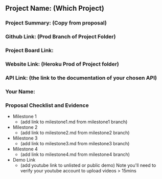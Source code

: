 ## Project Name: (Which Project)
### Project Summary: (Copy from proposal)
### Github Link: (Prod Branch of Project Folder)
### Project Board Link: 
### Website Link: (Heroku Prod of Project folder)
### API Link: (the link to the documentation of your chosen API)
### Your Name:

 
 
### Proposal Checklist and Evidence

- Milestone 1
  - (add link to milestone1.md from milestone1 branch)  
- Milestone 2
  - (add link to milestone2.md from milestone2 branch)
- Milestone 3
  - (add link to milestone3.md from milestone3 branch)
- Milestone 4
  - (add link to milestone4.md from milestone4 branch)
- Demo Link
  - (add youtube link to unlisted or public demo) Note you'll need to verify your youtube account to upload videos > 15mins